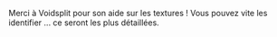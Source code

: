 
Merci à Voidsplit pour son aide sur les textures ! Vous pouvez vite les identifier ... ce seront les plus détaillées.
